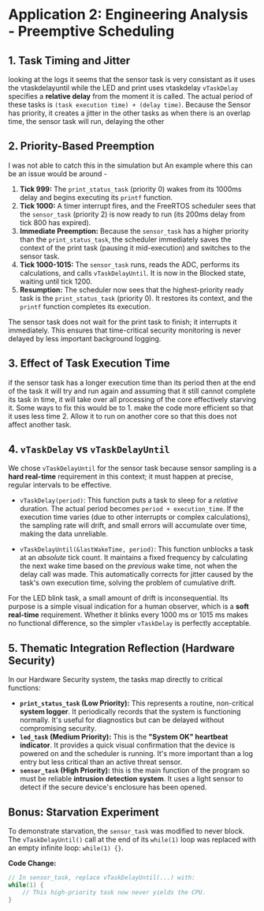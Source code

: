 # Application 2: Engineering Analysis - Preemptive Scheduling

## 1. Task Timing and Jitter

looking at the logs it seems that the sensor task is very consistant as it uses the vtaskdelayuntil while the LED and print uses vtaskdelay `vTaskDelay` specifies a **relative delay** from the moment it is called. The actual period of these tasks is `(task execution time) + (delay time)`. Because the Sensor has priority, it creates a jitter in the other tasks as when there is an overlap time, the sensor task will run, delaying the other 


## 2. Priority-Based Preemption

I was not able to catch this in the simulation but An example where this can be an issue would be around -  
1.  **Tick 999:** The `print_status_task` (priority 0) wakes from its 1000ms delay and begins executing its `printf` function.
2.  **Tick 1000:** A timer interrupt fires, and the FreeRTOS scheduler sees that the `sensor_task` (priority 2) is now ready to run (its 200ms delay from tick 800 has expired).
3.  **Immediate Preemption:** Because the `sensor_task` has a higher priority than the `print_status_task`, the scheduler immediately saves the context of the print task (pausing it mid-execution) and switches to the sensor task.
4.  **Tick 1000-1015:** The `sensor_task` runs, reads the ADC, performs its calculations, and calls `vTaskDelayUntil`. It is now in the Blocked state, waiting until tick 1200.
5.  **Resumption:** The scheduler now sees that the highest-priority ready task is the `print_status_task` (priority 0). It restores its context, and the `printf` function completes its execution.

The sensor task does not wait for the print task to finish; it interrupts it immediately. This ensures that time-critical security monitoring is never delayed by less important background logging.

## 3. Effect of Task Execution Time

if the sensor task has a longer execution time than its period then at the end of the task it will try and run again and assuming that it still cannot complete its task in time, it will take over all processing of the core effectively starving it.
Some ways to fix this would be to 1. make the code more efficient so that it uses less time 2. Allow it to run on another core so that this does not affect another task. 



## 4. `vTaskDelay` vs `vTaskDelayUntil`

We chose `vTaskDelayUntil` for the sensor task because sensor sampling is a **hard real-time** requirement in this context; it must happen at precise, regular intervals to be effective.

* `vTaskDelay(period)`: This function puts a task to sleep for a *relative* duration. The actual period becomes `period + execution_time`. If the execution time varies (due to other interrupts or complex calculations), the sampling rate will drift, and small errors will accumulate over time, making the data unreliable.

* `vTaskDelayUntil(&lastWakeTime, period)`: This function unblocks a task at an *absolute* tick count. It maintains a fixed frequency by calculating the next wake time based on the *previous* wake time, not when the delay call was made. This automatically corrects for jitter caused by the task's own execution time, solving the problem of cumulative drift.

For the LED blink task, a small amount of drift is inconsequential. Its purpose is a simple visual indication for a human observer, which is a **soft real-time** requirement. Whether it blinks every 1000 ms or 1015 ms makes no functional difference, so the simpler `vTaskDelay` is perfectly acceptable.

## 5. Thematic Integration Reflection (Hardware Security)

In our Hardware Security system, the tasks map directly to critical functions:
* **`print_status_task` (Low Priority):** This represents a routine, non-critical **system logger**. It periodically records that the system is functioning normally. It's useful for diagnostics but can be delayed without compromising security.
* **`led_task` (Medium Priority):** This is the **"System OK" heartbeat indicator**. It provides a quick visual confirmation that the device is powered on and the scheduler is running. It's more important than a log entry but less critical than an active threat sensor.
* **`sensor_task` (High Priority):** this is the main function of the program so must be reliable **intrusion detection system**. It uses a light sensor to detect if the secure device's enclosure has been opened. 

## Bonus: Starvation Experiment

To demonstrate starvation, the `sensor_task` was modified to never block. The `vTaskDelayUntil()` call at the end of its `while(1)` loop was replaced with an empty infinite loop: `while(1) {}`.

**Code Change:**
```c
// In sensor_task, replace vTaskDelayUntil(...) with:
while(1) {
    // This high-priority task now never yields the CPU.
}